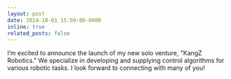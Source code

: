 ```yaml
---
layout: post
date: 2024-10-01 15:59:00-0400
inline: true
related_posts: false
---
```


I’m excited to announce the launch of my new solo venture, "KangZ Robotics." We specialize in developing and supplying control algorithms for various robotic tasks. I look forward to connecting with many of you!




